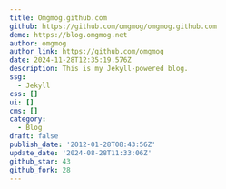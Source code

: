 ```yaml
---
title: Omgmog.github.com
github: https://github.com/omgmog/omgmog.github.com
demo: https://blog.omgmog.net
author: omgmog
author_link: https://github.com/omgmog
date: 2024-11-28T12:35:19.576Z
description: This is my Jekyll-powered blog.
ssg:
  - Jekyll
css: []
ui: []
cms: []
category:
  - Blog
draft: false
publish_date: '2012-01-28T08:43:56Z'
update_date: '2024-08-28T11:33:06Z'
github_star: 43
github_fork: 28
---
```

